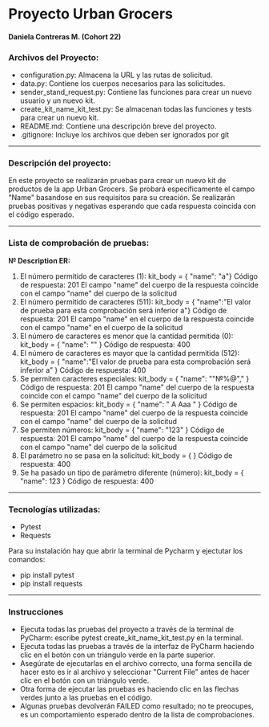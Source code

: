 # Proyecto Urban Grocers 

#### Daniela Contreras M. (Cohort 22)

### Archivos del Proyecto:
- configuration.py: Almacena la URL y las rutas de solicitud.
- data.py: Contiene los cuerpos necesarios para las solicitudes.
- sender_stand_request.py: Contiene las funciones para crear un nuevo usuario y un nuevo kit.
- create_kit_name_kit_test.py: Se almacenan todas las funciones y tests para crear un nuevo kit.
- README.md: Contiene una descripción breve del proyecto.
- .gitignore: Incluye los archivos que deben ser ignorados por git

---

### Descripción del proyecto:

En este proyecto se realizarán pruebas para crear un nuevo kit de productos de la app Urban Grocers. 
Se probará específicamente el campo "Name" basandose en sus requisitos para su creación. Se realizarán pruebas positivas y negativas esperando que cada respuesta coincida con el código esperado.

---

### Lista de comprobación de pruebas:

**№	Description	ER:**
1.	El número permitido de caracteres (1): kit_body = { "name": "a"}	Código de respuesta: 201 El campo "name" del cuerpo de la respuesta coincide con el campo "name" del cuerpo de la solicitud
2.	El número permitido de caracteres (511): kit_body = { "name":"El valor de prueba para esta comprobación será inferior a"}	Código de respuesta: 201 El campo "name" en el cuerpo de la respuesta coincide con el campo "name" en el cuerpo de la solicitud
3.	El número de caracteres es menor que la cantidad permitida (0): kit_body = { "name": "" }	Código de respuesta: 400
4.	El número de caracteres es mayor que la cantidad permitida (512): kit_body = { "name":"El valor de prueba para esta comprobación será inferior a” }	Código de respuesta: 400
5.	Se permiten caracteres especiales: kit_body = { "name": ""№%@"," }	Código de respuesta: 201 El campo "name" del cuerpo de la respuesta coincide con el campo "name" del cuerpo de la solicitud
6.	Se permiten espacios: kit_body = { "name": " A Aaa " }	Código de respuesta: 201 El campo "name" del cuerpo de la respuesta coincide con el campo "name" del cuerpo de la solicitud
7.	Se permiten números: kit_body = { "name": "123" }	Código de respuesta: 201 El campo "name" del cuerpo de la respuesta coincide con el campo "name" del cuerpo de la solicitud
8.	El parámetro no se pasa en la solicitud: kit_body = { }	Código de respuesta: 400
9.	Se ha pasado un tipo de parámetro diferente (número): kit_body = { "name": 123 }	Código de respuesta: 400

---

### Tecnologías utilizadas:

- Pytest
- Requests

Para su instalación hay que abrir la terminal de Pycharm y ejectutar los comandos:
- pip install pytest
- pip install requests

---

### Instrucciones 

- Ejecuta todas las pruebas del proyecto a través de la terminal de PyCharm: escribe pytest create_kit_name_kit_test.py en la terminal.
- Ejecuta todas las pruebas a través de la interfaz de PyCharm haciendo clic en el botón con un triángulo verde en la parte superior.
- Asegúrate de ejecutarlas en el archivo correcto, una forma sencilla de hacer esto es ir al archivo y seleccionar "Current File" antes de hacer clic en el botón con un triángulo verde.
- Otra forma de ejecutar las pruebas es haciendo clic en las flechas verdes junto a las pruebas en el código.
- Algunas pruebas devolverán FAILED como resultado; no te preocupes, es un comportamiento esperado dentro de la lista de comprobaciones.